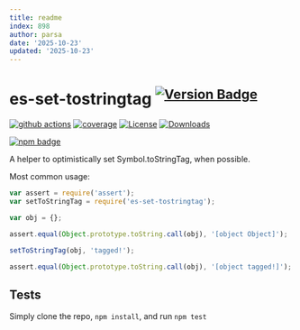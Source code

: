 ```yaml
---
title: readme
index: 898
author: parsa
date: '2025-10-23'
updated: '2025-10-23'
---
```

# es-set-tostringtag <sup>[![Version Badge][npm-version-svg]][package-url]</sup>

[![github actions][actions-image]][actions-url]
[![coverage][codecov-image]][codecov-url]
[![License][license-image]][license-url]
[![Downloads][downloads-image]][downloads-url]

[![npm badge][npm-badge-png]][package-url]

A helper to optimistically set Symbol.toStringTag, when possible.

Most common usage:
```js
var assert = require('assert');
var setToStringTag = require('es-set-tostringtag');

var obj = {};

assert.equal(Object.prototype.toString.call(obj), '[object Object]');

setToStringTag(obj, 'tagged!');

assert.equal(Object.prototype.toString.call(obj), '[object tagged!]');
```

## Tests
Simply clone the repo, `npm install`, and run `npm test`

[package-url]: https://npmjs.com/package/es-set-tostringtag
[npm-version-svg]: https://versionbadg.es/es-shims/es-set-tostringtag.svg
[deps-svg]: https://david-dm.org/es-shims/es-set-tostringtag.svg
[deps-url]: https://david-dm.org/es-shims/es-set-tostringtag
[dev-deps-svg]: https://david-dm.org/es-shims/es-set-tostringtag/dev-status.svg
[dev-deps-url]: https://david-dm.org/es-shims/es-set-tostringtag#info=devDependencies
[npm-badge-png]: https://nodei.co/npm/es-set-tostringtag.png?downloads=true&stars=true
[license-image]: https://img.shields.io/npm/l/es-set-tostringtag.svg
[license-url]: LICENSE
[downloads-image]: https://img.shields.io/npm/dm/es-set-tostringtag.svg
[downloads-url]: https://npm-stat.com/charts.html?package=es-set-tostringtag
[codecov-image]: https://codecov.io/gh/es-shims/es-set-tostringtag/branch/main/graphs/badge.svg
[codecov-url]: https://app.codecov.io/gh/es-shims/es-set-tostringtag/
[actions-image]: https://img.shields.io/endpoint?url=https://github-actions-badge-u3jn4tfpocch.runkit.sh/es-shims/es-set-tostringtag
[actions-url]: https://github.com/es-shims/es-set-tostringtag/actions
